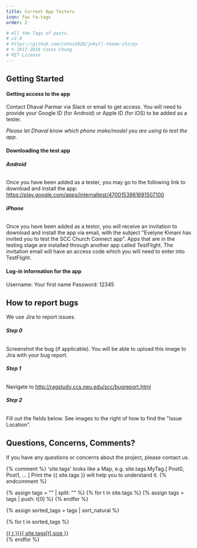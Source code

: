 ```yaml
---
title: Current App Testers
icon: fas fa-tags
order: 2

# All the Tags of posts.
# v2.0
# https://github.com/cotes2020/jekyll-theme-chirpy
# © 2017-2019 Cotes Chung
# MIT License
---
```


## **Getting Started**

#### **Getting access to the app**

Contact Dhaval Parmar via Slack or email to get access. You will need to provide your Google ID (for Android) 
or Apple ID (for iOS) to be added as a tester.

*Please let Dhaval know which phone make/model you are using to test the app.*
#### **Downloading the test app**

###### **Android**
Once you have been added as a tester, you may go to the following link to download and install the app: <https://play.google.com/apps/internaltest/4700153961691507100> 

###### **iPhone**
Once you have been added as a testor, you will receive an invitation to download and install the app via email, with the subject 
"Evelyne Kimani has invited you to test the SCC Church Connect app".
Apps that are in the testing stage are installed through another app called TestFlight. The invitation email will have an
access code which you will need to enter into TestFlight.

#### **Log-in information for the app**

Username: Your first name 
Password: 12345

## **How to report bugs**

We use Jira to report issues.

###### **Step 0** 
Screenshot the bug (if applicable). You will be able to upload this image to Jira with your bug report. 
###### **Step 1**
Navigate to <http://ragstudy.ccs.neu.edu/scc/bugreport.html> 
###### **Step 2**
Fill out the fields below. See images to the right of how to find the "Issue Location". 





## **Questions, Concerns, Comments?**

If you have any questions or concerns about the project, please contact us.

{% comment %}
  'site.tags' looks like a Map, e.g. site.tags.MyTag.[ Post0, Post1, ... ]
  Print the {{ site.tags }} will help you to understand it.
{% endcomment %}
<div id="tags" class="d-flex flex-wrap ml-xl-2 mr-xl-2">
{% assign tags = "" | split: "" %}
{% for t in site.tags %}
  {% assign tags = tags | push: t[0] %}
{% endfor %}

{% assign sorted_tags = tags | sort_natural %}

{% for t in sorted_tags %}
  <div>
    <a class="tag" href="{{ site.baseurl }}/tags/{{ t | replace: ' ', '-' | downcase | url_encode }}/">{{ t }}<span class="text-muted">{{ site.tags[t].size }}</span></a>
  </div>
{% endfor %}

</div>

